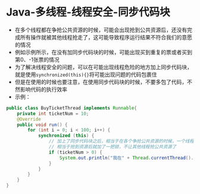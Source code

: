 # Java-多线程-线程安全-同步代码块

- 在多个线程都在争抢公共资源的时候，可能会出现抢到公共资源后，还没有完成所有操作就被其他线程抢走了，这可能导致程序运行结果不符合我们的意愿的情况
- 例如示例所示，在没有加同步代码块的时候，可能出现买到重复的票或者买到第0、-1张票的情况
- 为了解决线程安全的问题，可以在可能出现线程危险的地方加上同步代码块，就是使用`synchronized(this){}`将可能出现问题的代码包裹住
- 但是在使用的时候也要注意，在使用同步代码块的时候，不要多包了代码，不然影响代码的执行效率
- 示例：

```java
public class BuyTicketThread implements Runnable{
    private int ticketNum = 10;
    @Override
    public void run() {
        for (int i = 0; i < 100; i++) {
            synchronized (this) {
                // 加上了同步代码块之后，相当于在各个争抢公共资源的时候，一个线程抢到了，那么其他线程至少要等这个线程完成一次代码块中的语句，才能继续争抢资源
                // 相当于抢到资源后就加了一把锁，不让其他线程抢公共资源了
                if (ticketNum > 0) {
                    System.out.println("我在" + Thread.currentThread().getName() + "买到了西藏到成都的第" + ticketNum-- + "张机票");
                }
            }
        }
    }
}
```

